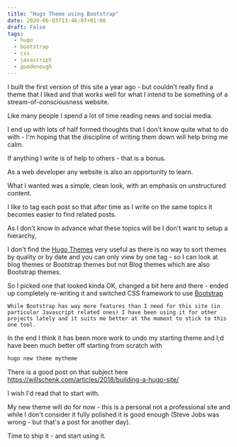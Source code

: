 ```yaml
---
title: "Hugo Theme using Bootstrap"
date: 2020-06-03T13:46:07+01:00
draft: False
tags:
  - hugo
  - bootstrap
  - css
  - javascript
  - goodenough
---
```


I built the first version of this site a year ago - but couldn't really find a theme that I liked and that works well for what I intend to be something of a stream-of-consciousness website.

Like many people I spend a lot of time reading news and social media.

I end up with lots of half formed thoughts that I don't know quite what to do with - I'm hoping that the discipline of writing them down will help bring me calm.

<!--more-->

If anything I write is of help to others - that is a bonus.

As a web developer any website is also an opportunity to learn.

What I wanted was a simple, clean look, with an emphasis on unstructured content.

I like to tag each post so that after time as I write on the same topics it becomes easier to find related posts.

As I don't know in advance what these topics will be I don't want to setup a hierarchy,

I don't find the [Hugo Themes](https://themes.gohugo.io/) very useful as there is no way to sort themes by quality or by date and you can only view by one tag - so I can look at blog themes or Bootstrap themes but not Blog themes which are also Bootstrap themes.

So I picked one that looked kinda OK, changed a bit here and there - ended up completely re-writing it and switched CSS framework to use [Bootstrap](https://getbootstrap.com/)

    While Bootstrap has way more features than I need for this site (in particular Javascript related ones) I have been using it for other projects lately and it suits me better at the moment to stick to this one tool.

In the end I think it has been more work to undo my starting theme and I;d have been much better off starting from scratch with

```bash
hugo new theme mytheme
```

There is a good post on that subject here https://willschenk.com/articles/2018/building-a-hugo-site/

I wish I'd read that to start with.

My new theme will do for now - this is a personal not a professional site and while I don't consider it fully polished it is good enough (Steve Jobs was wrong - but that's a post for another day).

Time to ship it - and start using it.
